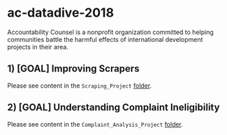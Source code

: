 # ac-datadive-2018

Accountability Counsel is a nonprofit organization committed to helping communities battle the harmful effects of international development projects in their area. 


## 1) [GOAL] Improving Scrapers 

Please see content in the `Scraping_Project` [folder](https://github.com/datakind/ac-datadive-2018/tree/master/Scraping_Project). 

## 2) [GOAL] Understanding Complaint Ineligibility  

Please see content in the `Complaint_Analysis_Project` [folder](https://github.com/datakind/ac-datadive-2018/tree/master/Complaint_Analysis_Project). 

